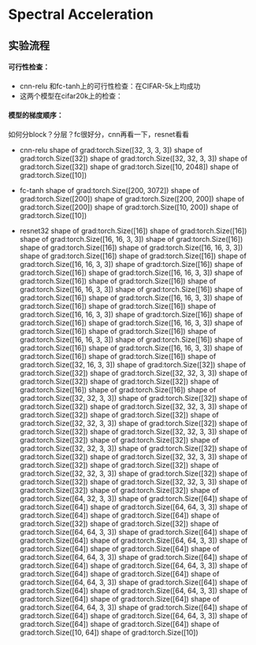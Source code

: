 # Spectral Acceleration

## 实验流程

#### 可行性检查：
+ cnn-relu 和fc-tanh上的可行性检查：在CIFAR-5k上均成功
+ 这两个模型在cifar20k上的检查：
#### 模型的梯度顺序：
如何分block？分层？fc很好分，cnn再看一下，resnet看看

+ cnn-relu
shape of grad:torch.Size([32, 3, 3, 3])
shape of grad:torch.Size([32])
shape of grad:torch.Size([32, 32, 3, 3])
shape of grad:torch.Size([32])
shape of grad:torch.Size([10, 2048])
shape of grad:torch.Size([10])

+ fc-tanh
shape of grad:torch.Size([200, 3072])
shape of grad:torch.Size([200])
shape of grad:torch.Size([200, 200])
shape of grad:torch.Size([200])
shape of grad:torch.Size([10, 200])
shape of grad:torch.Size([10])

+ resnet32
shape of grad:torch.Size([16])
shape of grad:torch.Size([16])
shape of grad:torch.Size([16, 16, 3, 3])
shape of grad:torch.Size([16])
shape of grad:torch.Size([16])
shape of grad:torch.Size([16, 16, 3, 3])
shape of grad:torch.Size([16])
shape of grad:torch.Size([16])
shape of grad:torch.Size([16, 16, 3, 3])
shape of grad:torch.Size([16])
shape of grad:torch.Size([16])
shape of grad:torch.Size([16, 16, 3, 3])
shape of grad:torch.Size([16])
shape of grad:torch.Size([16])
shape of grad:torch.Size([16, 16, 3, 3])
shape of grad:torch.Size([16])
shape of grad:torch.Size([16])
shape of grad:torch.Size([16, 16, 3, 3])
shape of grad:torch.Size([16])
shape of grad:torch.Size([16])
shape of grad:torch.Size([16, 16, 3, 3])
shape of grad:torch.Size([16])
shape of grad:torch.Size([16])
shape of grad:torch.Size([16, 16, 3, 3])
shape of grad:torch.Size([16])
shape of grad:torch.Size([16])
shape of grad:torch.Size([16, 16, 3, 3])
shape of grad:torch.Size([16])
shape of grad:torch.Size([16])
shape of grad:torch.Size([16, 16, 3, 3])
shape of grad:torch.Size([16])
shape of grad:torch.Size([16])
shape of grad:torch.Size([32, 16, 3, 3])
shape of grad:torch.Size([32])
shape of grad:torch.Size([32])
shape of grad:torch.Size([32, 32, 3, 3])
shape of grad:torch.Size([32])
shape of grad:torch.Size([32])
shape of grad:torch.Size([16])
shape of grad:torch.Size([16])
shape of grad:torch.Size([32, 32, 3, 3])
shape of grad:torch.Size([32])
shape of grad:torch.Size([32])
shape of grad:torch.Size([32, 32, 3, 3])
shape of grad:torch.Size([32])
shape of grad:torch.Size([32])
shape of grad:torch.Size([32, 32, 3, 3])
shape of grad:torch.Size([32])
shape of grad:torch.Size([32])
shape of grad:torch.Size([32, 32, 3, 3])
shape of grad:torch.Size([32])
shape of grad:torch.Size([32])
shape of grad:torch.Size([32, 32, 3, 3])
shape of grad:torch.Size([32])
shape of grad:torch.Size([32])
shape of grad:torch.Size([32, 32, 3, 3])
shape of grad:torch.Size([32])
shape of grad:torch.Size([32])
shape of grad:torch.Size([32, 32, 3, 3])
shape of grad:torch.Size([32])
shape of grad:torch.Size([32])
shape of grad:torch.Size([32, 32, 3, 3])
shape of grad:torch.Size([32])
shape of grad:torch.Size([32])
shape of grad:torch.Size([64, 32, 3, 3])
shape of grad:torch.Size([64])
shape of grad:torch.Size([64])
shape of grad:torch.Size([64, 64, 3, 3])
shape of grad:torch.Size([64])
shape of grad:torch.Size([64])
shape of grad:torch.Size([32])
shape of grad:torch.Size([32])
shape of grad:torch.Size([64, 64, 3, 3])
shape of grad:torch.Size([64])
shape of grad:torch.Size([64])
shape of grad:torch.Size([64, 64, 3, 3])
shape of grad:torch.Size([64])
shape of grad:torch.Size([64])
shape of grad:torch.Size([64, 64, 3, 3])
shape of grad:torch.Size([64])
shape of grad:torch.Size([64])
shape of grad:torch.Size([64, 64, 3, 3])
shape of grad:torch.Size([64])
shape of grad:torch.Size([64])
shape of grad:torch.Size([64, 64, 3, 3])
shape of grad:torch.Size([64])
shape of grad:torch.Size([64])
shape of grad:torch.Size([64, 64, 3, 3])
shape of grad:torch.Size([64])
shape of grad:torch.Size([64])
shape of grad:torch.Size([64, 64, 3, 3])
shape of grad:torch.Size([64])
shape of grad:torch.Size([64])
shape of grad:torch.Size([64, 64, 3, 3])
shape of grad:torch.Size([64])
shape of grad:torch.Size([64])
shape of grad:torch.Size([10, 64])
shape of grad:torch.Size([10])